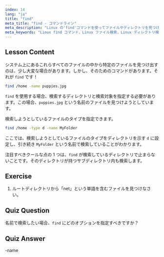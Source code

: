 ```yaml
---
index: 14
lang: "ja"
title: "find"
meta_title: "find - コマンドライン"
meta_description: "Linux の'find'コマンドを使ってファイルやディレクトリを見つける方法を学びましょう。基本的な検索オプションを発見し、Linux のファイル管理スキルを向上させましょう。"
meta_keywords: "Linux find コマンド，Linux ファイル検索，Linux ディレクトリ検索，find コマンド チュートリアル，Linux ファイル管理，Linux 初心者，Linux ガイド"
---
```


## Lesson Content

システム上にあるこれらすべてのファイルの中から特定のファイルを見つけ出すのは、少し大変な場合があります。しかし、そのためのコマンドがあります。それが `find` です！

```bash
find /home -name puppies.jpg
```

`find` を使用する場合、検索するディレクトリと検索対象を指定する必要があります。この場合、`puppies.jpg` という名前のファイルを見つけようとしています。

検索しようとしているファイルのタイプを指定できます。

```bash
find /home -type d -name MyFolder
```

ここでは、検索しようとしているファイルのタイプをディレクトリを示す `d` に設定し、引き続き `MyFolder` という名前で検索していることがわかります。

注目すべきクールな点の 1 つは、`find` が検索しているディレクトリで止まらないことです。そのディレクトリが持つサブディレクトリ内も検索します。

## Exercise

1. ルートディレクトリから「net」という単語を含むファイルを見つけなさい。

## Quiz Question

名前で検索したい場合、`find` にどのオプションを指定すべきですか？

## Quiz Answer

-name
